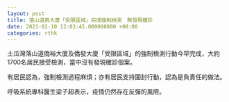 ```yaml
---
layout: post
title: 落山道兩大廈「受限區域」完成強制檢測　無發現確診
date: 2021-02-10 12:03:45.000000000 +08:00
categories: rthk
---
```


土瓜灣落山道僑裕大廈及僑發大廈「受限區域」的強制檢測行動今早完成，大約1700名居民接受檢測，當中沒有發現確診個案。

有居民認為，強制檢測過程麻煩；亦有居民支持圍封行動，認為是負責任的做法。

呼吸系統專科醫生梁子超表示，疫情仍然存在反彈的風險。
